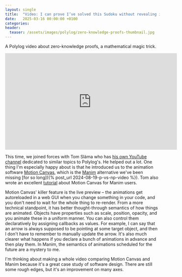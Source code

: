 ```yaml
---
layout: single
title:  "Video: I can prove I’ve solved this Sudoku without revealing it"
date:   2025-03-16 00:00:00 +0100
categories:
header:
  teaser: /assets/images/polylog/zero-knowledge-proofs-thumbnail.jpg
---
```


A Polylog video about zero-knowledge proofs, a mathematical magic trick.

<iframe width="560" height="315" src="https://www.youtube.com/embed/Otvcbw6k4eo?si=yKebkrOQC-7vuoxl" title="YouTube video player" frameborder="0" allow="accelerometer; autoplay; clipboard-write; encrypted-media; gyroscope; picture-in-picture; web-share" referrerpolicy="strict-origin-when-cross-origin" allowfullscreen></iframe>

This time, we joined forces with Tom Sláma who has [his own YouTube
channel](https://www.youtube.com/@YTomS) dedicated to similar topics to
Polylog's. He helped out a lot. One thing I'm especially happy about is that he
introduced us to the animation software [Motion
Canvas](https://motioncanvas.io/), which is the
[Manim](https://www.manim.community/) alternative we've been missing [for so long]({% post_url 2024-08-19-p-vs-np-video %}).
Tom also wrote an excellent [tutorial](https://slama.dev/motion-canvas/introduction/) about Motion Canvas for Manim users.

Motion Canvas' killer feature is the live preview – the animations get autoreloaded in a web GUI when you change something in your code, and you don't need to wait for the whole thing to re-render.
From a more technical standpoint, it has better thought-through semantics of how things are animated. Objects have properties such as scale, position, opacity, and you animate these in a uniform manner.
You can also control them declaratively by assigning callbacks as values. For example, I can say that an arrow is always supposed to be pointing at some target object, and then I don't have to remember to manually update the arrow.
It's also much clearer what happens if you declare a bunch of animations in advance and then play them. In Manim, the semantics of animations scheduled for the future are a mystery to me.

I'm thinking about making a whole video comparing Motion Canvas and Manim because it's a great case study of software design. There are still some rough edges, but it's an improvement on many axes.
